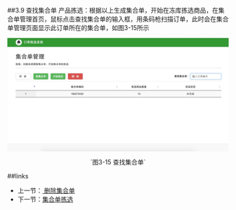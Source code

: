 ##3.9 查找集合单
产品拣选：根据以上生成集合单，开始在冻库拣选商品，在集合单管理首页，鼠标点击查找集合单的输入框，用条码枪扫描订单，此时会在集合单管理页面显示此订单所在的集合单，如图3-15所示

<img src="images/集合单管理查找集合单.png" width = "" height = "" alt="拣选系统" align=center />
 <p align=center> `图3-15 查找集合单` </p>

##links
 + 上一节：[ 删除集合单](3.8.md)
 + 下一节：[集合单拣选](3.10.md)

